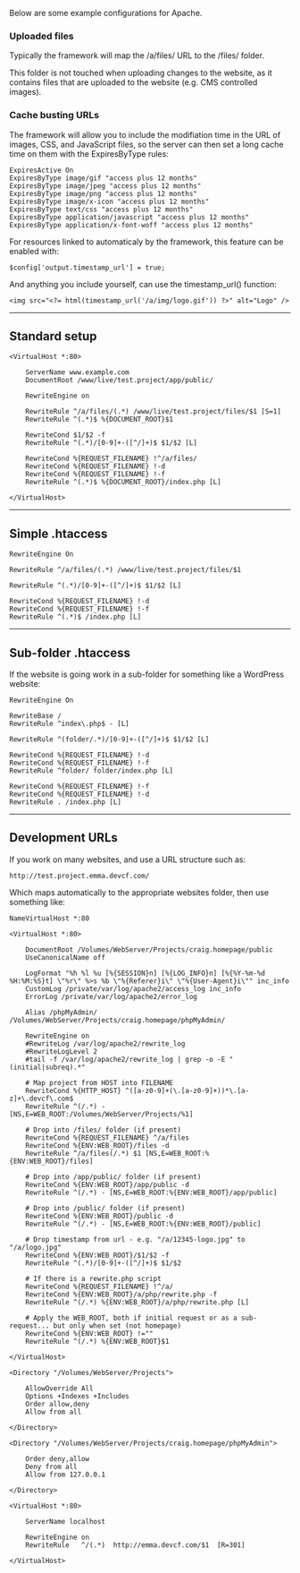 Below are some example configurations for Apache.

### Uploaded files

Typically the framework will map the /a/files/ URL to the /files/ folder.

This folder is not touched when uploading changes to the website, as it contains files that are uploaded to the website (e.g. CMS controlled images).

### Cache busting URLs

The framework will allow you to include the modifiation time in the URL of images, CSS, and JavaScript files, so the server can then set a long cache time on them with the ExpiresByType rules:

	ExpiresActive On
	ExpiresByType image/gif "access plus 12 months"
	ExpiresByType image/jpeg "access plus 12 months"
	ExpiresByType image/png "access plus 12 months"
	ExpiresByType image/x-icon "access plus 12 months"
	ExpiresByType text/css "access plus 12 months"
	ExpiresByType application/javascript "access plus 12 months"
	ExpiresByType application/x-font-woff "access plus 12 months"

For resources linked to automaticaly by the framework, this feature can be enabled with:

	$config['output.timestamp_url'] = true;

And anything you include yourself, can use the timestamp_url() function:

	<img src="<?= html(timestamp_url('/a/img/logo.gif')) ?>" alt="Logo" />

---

## Standard setup

	<VirtualHost *:80>

		ServerName www.example.com
		DocumentRoot /www/live/test.project/app/public/

		RewriteEngine on

		RewriteRule ^/a/files/(.*) /www/live/test.project/files/$1 [S=1]
		RewriteRule ^(.*)$ %{DOCUMENT_ROOT}$1

		RewriteCond $1/$2 -f
		RewriteRule ^(.*)/[0-9]+-([^/]+)$ $1/$2 [L]

		RewriteCond %{REQUEST_FILENAME} !^/a/files/
		RewriteCond %{REQUEST_FILENAME} !-d
		RewriteCond %{REQUEST_FILENAME} !-f
		RewriteRule ^(.*)$ %{DOCUMENT_ROOT}/index.php [L]

	</VirtualHost>

---

## Simple .htaccess

    RewriteEngine On

	RewriteRule ^/a/files/(.*) /www/live/test.project/files/$1

	RewriteRule ^(.*)/[0-9]+-([^/]+)$ $1/$2 [L]

    RewriteCond %{REQUEST_FILENAME} !-d
    RewriteCond %{REQUEST_FILENAME} !-f
    RewriteRule ^(.*)$ /index.php [L]

---

## Sub-folder .htaccess

If the website is going work in a sub-folder for something like a WordPress website:

	RewriteEngine On

	RewriteBase /
	RewriteRule ^index\.php$ - [L]

	RewriteRule ^(folder/.*)/[0-9]+-([^/]+)$ $1/$2 [L]

	RewriteCond %{REQUEST_FILENAME} !-d
	RewriteCond %{REQUEST_FILENAME} !-f
	RewriteRule ^folder/ folder/index.php [L]

	RewriteCond %{REQUEST_FILENAME} !-f
	RewriteCond %{REQUEST_FILENAME} !-d
	RewriteRule . /index.php [L]

---

## Development URLs

If you work on many websites, and use a URL structure such as:

	http://test.project.emma.devcf.com/

Which maps automatically to the appropriate websites folder, then use something like:

	NameVirtualHost *:80

	<VirtualHost *:80>

		DocumentRoot /Volumes/WebServer/Projects/craig.homepage/public
		UseCanonicalName off

		LogFormat "%h %l %u [%{SESSION}n] [%{LOG_INFO}n] [%{%Y-%m-%d %H:%M:%S}t] \"%r\" %>s %b \"%{Referer}i\" \"%{User-Agent}i\"" inc_info
		CustomLog /private/var/log/apache2/access_log inc_info
		ErrorLog /private/var/log/apache2/error_log

		Alias /phpMyAdmin/ /Volumes/WebServer/Projects/craig.homepage/phpMyAdmin/

		RewriteEngine on
		#RewriteLog /var/log/apache2/rewrite_log
		#RewriteLogLevel 2
		#tail -f /var/log/apache2/rewrite_log | grep -o -E "(initial|subreq).*"

		# Map project from HOST into FILENAME
		RewriteCond %{HTTP_HOST} ^([a-z0-9]+(\.[a-z0-9]+))*\.[a-z]+\.devcf\.com$
		RewriteRule ^(/.*) - [NS,E=WEB_ROOT:/Volumes/WebServer/Projects/%1]

		# Drop into /files/ folder (if present)
		RewriteCond %{REQUEST_FILENAME} ^/a/files
		RewriteCond %{ENV:WEB_ROOT}/files -d
		RewriteRule ^/a/files(/.*) $1 [NS,E=WEB_ROOT:%{ENV:WEB_ROOT}/files]

		# Drop into /app/public/ folder (if present)
		RewriteCond %{ENV:WEB_ROOT}/app/public -d
		RewriteRule ^(/.*) - [NS,E=WEB_ROOT:%{ENV:WEB_ROOT}/app/public]

		# Drop into /public/ folder (if present)
		RewriteCond %{ENV:WEB_ROOT}/public -d
		RewriteRule ^(/.*) - [NS,E=WEB_ROOT:%{ENV:WEB_ROOT}/public]

		# Drop timestamp from url - e.g. "/a/12345-logo.jpg" to "/a/logo.jpg"
		RewriteCond %{ENV:WEB_ROOT}/$1/$2 -f
		RewriteRule ^(.*)/[0-9]+-([^/]+)$ $1/$2

		# If there is a rewrite.php script
		RewriteCond %{REQUEST_FILENAME} !^/a/
		RewriteCond %{ENV:WEB_ROOT}/a/php/rewrite.php -f
		RewriteRule ^(/.*) %{ENV:WEB_ROOT}/a/php/rewrite.php [L]

		# Apply the WEB_ROOT, both if initial request or as a sub-request... but only when set (not homepage)
		RewriteCond %{ENV:WEB_ROOT} !=""
		RewriteRule ^(/.*) %{ENV:WEB_ROOT}$1

	</VirtualHost>

	<Directory "/Volumes/WebServer/Projects">

		AllowOverride All
		Options +Indexes +Includes
		Order allow,deny
		Allow from all

	</Directory>

	<Directory "/Volumes/WebServer/Projects/craig.homepage/phpMyAdmin">

		Order deny,allow
		Deny from all
		Allow from 127.0.0.1

	</Directory>

	<VirtualHost *:80>

		ServerName localhost

		RewriteEngine on
		RewriteRule   ^/(.*)  http://emma.devcf.com/$1  [R=301]

	</VirtualHost>
